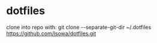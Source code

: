 # dotfiles
clone into repo with:
git clone --separate-git-dir ~/.dotfiles https://github.com/lsowa/dotfiles.git
